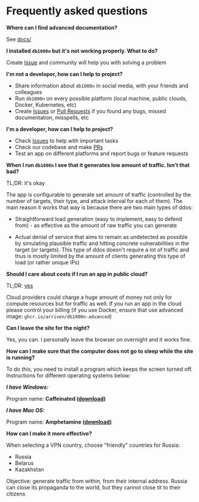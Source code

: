 # Frequently asked questions

**Where can I find advanced documentation?**

See [docs/](docs/)

**I installed `db1000n` but it's not working properly. What to do?**

Create [Issue](https://github.com/Arriven/db1000n/issues) and community will help you with solving a problem

**I'm not a developer, how can I help to project?**

- Share information about `db1000n` in social media, with your friends and colleagues
- Run `db1000n` on every possible platform (local machine, public clouds, Docker, Kubernetes, etc)
- Create [Issues](https://github.com/Arriven/db1000n/issues) or [Pull Requests](https://github.com/Arriven/db1000n/pulls) if you found any bugs, missed documentation, misspells, etc

**I'm a developer, how can I help to project?**

- Check [Issues](https://github.com/Arriven/db1000n/issues) to help with important tasks
- Check our codebase and make [PRs](https://github.com/Arriven/db1000n/pulls)
- Test an app on different platforms and report bugs or feature requests

**When I run `db1000n` I see that it generates low amount of traffic. Isn't that bad?**

TL;DR: it's okay

The app is configurable to generate set amount of traffic (controlled by the number of targets, their type, and attack interval for each of them).
The main reason it works that way is because there are two main types of ddos:

- Straightforward load generation (easy to implement, easy to defend from) - as effective as the amount of raw traffic you can generate

- Actual denial of service that aims to remain as undetected as possible by simulating plausible traffic and hitting concrete vulnerabilities in the target (or targets). This type of ddos doesn't require a lot of traffic and thus is mostly limited by the amount of clients generating this type of load (or rather unique IPs)

**Should I care about costs if I run an app in public cloud?**

TL;DR: [yes](https://github.com/Arriven/db1000n/issues/153)

Cloud providers could charge a huge amount of money not only for compute resources but for traffic as well.
If you run an app in the cloud please control your billing (if you use Docker, ensure that use advanced image: `ghcr.io/arriven/db1000n-advanced`)

**Can I leave the site for the night?**

Yes, you can. I personally leave the browser on overnight and it works fine.

**How can I make sure that the computer does not go to sleep while the site is running?**

To do this, you need to install a program which keeps the screen turned off. Instructions for different operating systems below:

**_I have Windows:_**

Program name: **Caffeinated ([download](https://www.microsoft.com/en-us/p/windows-caffeinated/9pbvhhsn78bl?activetab=pivot:overviewtab))**

**_I have Mac OS:_**

Program name: **Amphetamine ([download](https://apps.apple.com/us/app/amphetamine/id937984704?mt=12))**

**How can I make it more effective?**

When selecting a VPN country, choose "friendly" countries for Russia:

- Russia
- Belarus
- Kazakhstan

Objective: generate traffic from within, from their internal address. Russia can close its propaganda to the world, but they cannot close tit to their citizens
